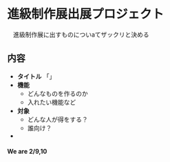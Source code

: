 # 進級制作展出展プロジェクト
　進級制作展に出すものについaてザックリと決める

## 内容
- **タイトル**
    「」
- **機能**
    - どんなものを作るのか
    - 入れたい機能など
- **対象**
    - どんな人が得をする？
    - 誰向け？
- 

#### We are 2/9,10